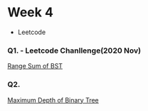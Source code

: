 # Week 4
- Leetcode

### Q1. - Leetcode Chanllenge(2020 Nov)
[Range Sum of BST](https://leetcode.com/explore/challenge/card/november-leetcoding-challenge/566/week-3-november-15th-november-21st/3532/)

### Q2. 
[Maximum Depth of Binary Tree](https://leetcode.com/problems/maximum-depth-of-binary-tree/)

